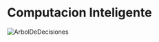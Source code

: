 # Computacion Inteligente
![ArbolDeDecisiones](https://user-images.githubusercontent.com/93261834/151682203-c1a535eb-dbdc-477d-9be9-67b42f902ace.png)
